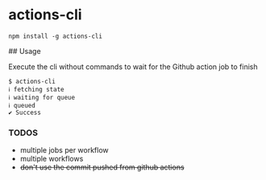 # actions-cli

```
npm install -g actions-cli
```

## Usage

Execute the cli without commands to wait for the Github action job to finish

```
$ actions-cli
ℹ fetching state
ℹ waiting for queue
ℹ queued
✔ Success
```


### TODOS

- multiple jobs per workflow
- multiple workflows
- ~~don't use the commit pushed from github actions~~
